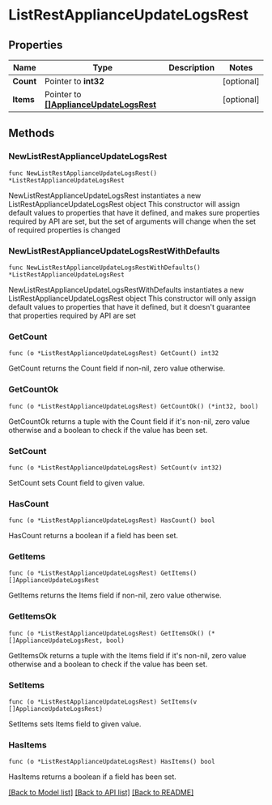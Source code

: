 # ListRestApplianceUpdateLogsRest

## Properties

Name | Type | Description | Notes
------------ | ------------- | ------------- | -------------
**Count** | Pointer to **int32** |  | [optional] 
**Items** | Pointer to [**[]ApplianceUpdateLogsRest**](ApplianceUpdateLogsRest.md) |  | [optional] 

## Methods

### NewListRestApplianceUpdateLogsRest

`func NewListRestApplianceUpdateLogsRest() *ListRestApplianceUpdateLogsRest`

NewListRestApplianceUpdateLogsRest instantiates a new ListRestApplianceUpdateLogsRest object
This constructor will assign default values to properties that have it defined,
and makes sure properties required by API are set, but the set of arguments
will change when the set of required properties is changed

### NewListRestApplianceUpdateLogsRestWithDefaults

`func NewListRestApplianceUpdateLogsRestWithDefaults() *ListRestApplianceUpdateLogsRest`

NewListRestApplianceUpdateLogsRestWithDefaults instantiates a new ListRestApplianceUpdateLogsRest object
This constructor will only assign default values to properties that have it defined,
but it doesn't guarantee that properties required by API are set

### GetCount

`func (o *ListRestApplianceUpdateLogsRest) GetCount() int32`

GetCount returns the Count field if non-nil, zero value otherwise.

### GetCountOk

`func (o *ListRestApplianceUpdateLogsRest) GetCountOk() (*int32, bool)`

GetCountOk returns a tuple with the Count field if it's non-nil, zero value otherwise
and a boolean to check if the value has been set.

### SetCount

`func (o *ListRestApplianceUpdateLogsRest) SetCount(v int32)`

SetCount sets Count field to given value.

### HasCount

`func (o *ListRestApplianceUpdateLogsRest) HasCount() bool`

HasCount returns a boolean if a field has been set.

### GetItems

`func (o *ListRestApplianceUpdateLogsRest) GetItems() []ApplianceUpdateLogsRest`

GetItems returns the Items field if non-nil, zero value otherwise.

### GetItemsOk

`func (o *ListRestApplianceUpdateLogsRest) GetItemsOk() (*[]ApplianceUpdateLogsRest, bool)`

GetItemsOk returns a tuple with the Items field if it's non-nil, zero value otherwise
and a boolean to check if the value has been set.

### SetItems

`func (o *ListRestApplianceUpdateLogsRest) SetItems(v []ApplianceUpdateLogsRest)`

SetItems sets Items field to given value.

### HasItems

`func (o *ListRestApplianceUpdateLogsRest) HasItems() bool`

HasItems returns a boolean if a field has been set.


[[Back to Model list]](../README.md#documentation-for-models) [[Back to API list]](../README.md#documentation-for-api-endpoints) [[Back to README]](../README.md)



